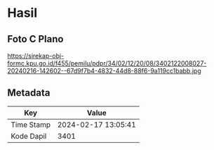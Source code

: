 # Hasil

## Foto C Plano

https://sirekap-obj-formc.kpu.go.id/f455/pemilu/pdpr/34/02/12/20/08/3402122008027-20240216-142602--67d9f7b4-4832-44d8-88f6-9a119cc1babb.jpg


## Metadata

| Key        | Value               |
| ---------- | ------------------- |
| Time Stamp | 2024-02-17 13:05:41 |
| Kode Dapil | 3401                |



